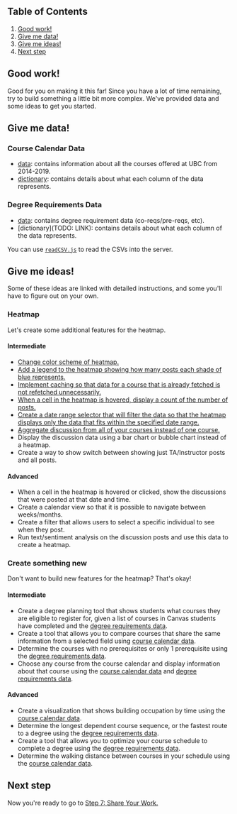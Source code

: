 ## Table of Contents
1. [Good work!](#good-work)
1. [Give me data!](#give-me-data)
1. [Give me ideas!](#give-me-ideas)
1. [Next step](#next-step)

## Good work!
Good for you on making it this far! Since you have a lot of time remaining, try to build something a little bit more complex. We've provided data and some ideas to get you started.

## Give me data!
### Course Calendar Data
* [data](https://files.workspace.ubc.ca/MyDevice/s/570/67306f48-3077-42d5-a0ed-fb5ad5fb10d2): contains information about all the courses offered at UBC from 2014-2019.
* [dictionary](./course-calendar-data-dictionary.md): contains details about what each column of the data represents.

### Degree Requirements Data
* [data](https://files.workspace.ubc.ca/MyDevice/s/570/74488c9b-b723-4b34-bd4d-8f246c54f2eb): contains degree requirement data (co-reqs/pre-reqs, etc).
* [dictionary](TODO: LINK): contains details about what each column of the data represents.

You can use [`readCSV.js`](./backend/readCSV.js) to read the CSVs into the server.

## Give me ideas!
Some of these ideas are linked with detailed instructions, and some you'll have to figure out on your own.

### Heatmap
Let's create some additional features for the heatmap.

#### Intermediate
* [Change color scheme of heatmap.](./_ideas/heatmap/intermediate/change-colour.md)
* [Add a legend to the heatmap showing how many posts each shade of blue represents.](./_ideas/heatmap/intermediate/add-legend.md)
* [Implement caching so that data for a course that is already fetched is not refetched unnecessarily.](./_ideas/heatmap/intermediate/implement-caching.md)
* [When a cell in the heatmap is hovered, display a count of the number of posts.](./_ideas/heatmap/intermediate/cell-hover-count.md)
* [Create a date range selector that will filter the data so that the heatmap displays only the data that fits within the specified date range.](./_ideas/heatmap/intermediate/date-range.md)
* [Aggregate discussion from all of your courses instead of one course.](./_ideas/heatmap/intermediate/aggregate-discussions.md)
* Display the discussion data using a bar chart or bubble chart instead of a heatmap.
* Create a way to show switch between showing just TA/Instructor posts and all posts.

#### Advanced
* When a cell in the heatmap is hovered or clicked, show the discussions that were posted at that date and time.
* Create a calendar view so that it is possible to navigate between weeks/months.
* Create a filter that allows users to select a specific individual to see when they post.
* Run text/sentiment analysis on the discussion posts and use this data to create a heatmap.

### Create something new
Don't want to build new features for the heatmap? That's okay!

#### Intermediate
* Create a degree planning tool that shows students what courses they are eligible to register for, given a list of courses in Canvas students have completed and the [degree requirements data](#give-me-data).
* Create a tool that allows you to compare courses that share the same information from a selected field using [course calendar data](#give-me-data).
* Determine the courses with no prerequisites or only 1 prerequisite using the [degree requirements data](#give-me-data).
* Choose any course from the course calendar and display information about that course using the [course calendar data](#give-me-data) and [degree requirements data](#give-me-data).

#### Advanced
* Create a visualization that shows building occupation by time using the [course calendar data](#give-me-data).
* Determine the longest dependent course sequence, or the fastest route to a degree using the [degree requirements data](#give-me-data).
* Create a tool that allows you to optimize your course schedule to complete a degree using the [degree requirements data](#give-me-data).
* Determine the walking distance between courses in your schedule using the [course calendar data](#give-me-data).

## Next step
Now you're ready to go to [Step 7: Share Your Work.](7-Share-Your-Work.md)
